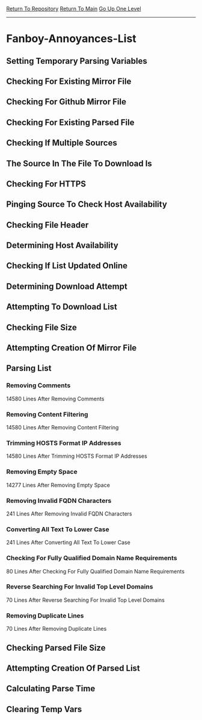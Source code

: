 [Return To Repository](https://github.com/deathbybandaid/piholeparser/)
[Return To Main](https://github.com/deathbybandaid/piholeparser/blob/master/RecentRunLogs/Mainlog.md)
[Go Up One Level](https://github.com/deathbybandaid/piholeparser/blob/master/RecentRunLogs/TopLevelScripts/30-Processing-External-Blacklists.md)
____________________________________
# Fanboy-Annoyances-List
## Setting Temporary Parsing Variables
## Checking For Existing Mirror File
## Checking For Github Mirror File
## Checking For Existing Parsed File
## Checking If Multiple Sources
## The Source In The File To Download Is
## Checking For HTTPS
## Pinging Source To Check Host Availability
## Checking File Header
## Determining Host Availability
## Checking If List Updated Online
## Determining Download Attempt
## Attempting To Download List
## Checking File Size
## Attempting Creation Of Mirror File
## Parsing List
### Removing Comments
14580 Lines After Removing Comments
### Removing Content Filtering
14580 Lines After Removing Content Filtering
### Trimming HOSTS Format IP Addresses
14580 Lines After Trimming HOSTS Format IP Addresses
### Removing Empty Space
14277 Lines After Removing Empty Space
### Removing Invalid FQDN Characters
241 Lines After Removing Invalid FQDN Characters
### Converting All Text To Lower Case
241 Lines After Converting All Text To Lower Case
### Checking For Fully Qualified Domain Name Requirements
80 Lines After Checking For Fully Qualified Domain Name Requirements
### Reverse Searching For Invalid Top Level Domains
70 Lines After Reverse Searching For Invalid Top Level Domains
### Removing Duplicate Lines
70 Lines After Removing Duplicate Lines
## Checking Parsed File Size
## Attempting Creation Of Parsed List
## Calculating Parse Time
## Clearing Temp Vars
